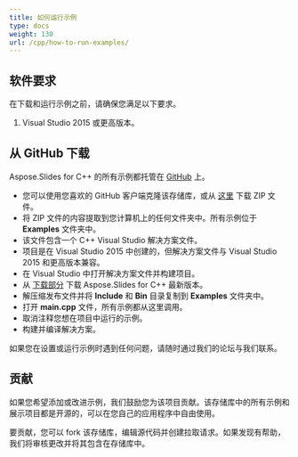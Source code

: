 ```yaml
---
title: 如何运行示例
type: docs
weight: 130
url: /cpp/how-to-run-examples/
---
```


## **软件要求**
在下载和运行示例之前，请确保您满足以下要求。

1. Visual Studio 2015 或更高版本。
## **从 GitHub 下载**
Aspose.Slides for C++ 的所有示例都托管在 [GitHub](https://github.com/aspose-slides/Aspose.Slides-for-C) 上。

- 您可以使用您喜欢的 GitHub 客户端克隆该存储库，或从 [这里](https://github.com/aspose-slides/Aspose.Slides-for-.NET/archive/refs/heads/master.zip) 下载 ZIP 文件。
- 将 ZIP 文件的内容提取到您计算机上的任何文件夹中。所有示例位于 **Examples** 文件夹中。
- 该文件包含一个 C++ Visual Studio 解决方案文件。
- 项目是在 Visual Studio 2015 中创建的，但解决方案文件与 Visual Studio 2015 和更高版本兼容。
- 在 Visual Studio 中打开解决方案文件并构建项目。
- 从 [下载部分](https://downloads.aspose.com/slides/cpp) 下载 Aspose.Slides for C++ 最新版本。
- 解压缩发布文件并将 **Include** 和 **Bin** 目录复制到 **Examples** 文件夹中。
- 打开 **main.cpp** 文件，所有示例都从这里调用。
- 取消注释您想在项目中运行的示例。
- 构建并编译解决方案。

如果您在设置或运行示例时遇到任何问题，请随时通过我们的论坛与我们联系。
## **贡献**
如果您希望添加或改进示例，我们鼓励您为该项目贡献。该存储库中的所有示例和展示项目都是开源的，可以在您自己的应用程序中自由使用。

要贡献，您可以 fork 该存储库，编辑源代码并创建拉取请求。如果发现有帮助，我们将审核更改并将其包含在存储库中。
